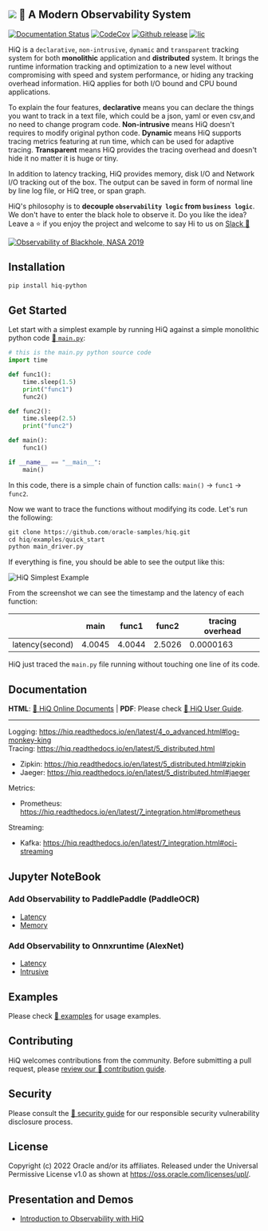 ![](docs/../hiq/docs/source/_static/hiq.png) 🦉  A Modern Observability System
----
[![Documentation Status](https://readthedocs.org/projects/hiq/badge/?version=latest)](https://hiq.readthedocs.io/en/latest/?badge=latest)
[![CodeCov][cov-img]][cov]
[![Github release][release-img]][release]
[![lic][license-img]][license]


HiQ is a `declarative`, `non-intrusive`, `dynamic` and `transparent` tracking system for both **monolithic** application and **distributed** system. It brings the runtime information tracking and optimization to a new level without compromising with speed and system performance, or hiding any tracking overhead information. HiQ applies for both I/O bound and CPU bound applications.

To explain the four features, **declarative** means you can declare the things you want to track in a text file, which could be a json, yaml or even csv,and no need to change program code. **Non-intrusive** means HiQ doesn't requires to modify original python code. **Dynamic** means HiQ supports tracing metrics featuring at run time, which can be used for adaptive tracing. **Transparent** means HiQ provides the tracing overhead and doesn't hide it no matter it is huge or tiny.

In addition to latency tracking, HiQ provides memory, disk I/O and Network I/O tracking out of the box. The output can be saved in form of normal line by line log file, or HiQ tree, or span graph.

HiQ's philosophy is to **decouple `observability logic` from `business logic`**. We don't have to enter the black hole to observe it. Do you like the idea? Leave a ⭐ if you enjoy the project and welcome to say Hi to us on [Slack 👋](https://join.slack.com/t/hiq-myo2317/shared_invite/zt-17ejh6ybo-51IX6G1lHMXgLbq2HKIO_Q)

[![Observability of Blackhole, NASA 2019](https://news.artnet.com/app/news-upload/2021/03/m87_lo_april11_polarimetric_average_image_ml_deband-cc-8bit-srgb-256x256.jpg)](https://www.nasa.gov/mission_pages/chandra/news/black-hole-image-makes-history)

## Installation

```bash
pip install hiq-python
```

## Get Started

Let start with a simplest example by running HiQ against a simple monolithic python code [📄 `main.py`](hiq/examples/quick_start/main.py):

```python
# this is the main.py python source code
import time

def func1():
    time.sleep(1.5)
    print("func1")
    func2()

def func2():
    time.sleep(2.5)
    print("func2")

def main():
    func1()

if __name__ == "__main__":
    main()
```

In this code, there is a simple chain of function calls: `main()` -> `func1` -> `func2`.

Now we want to trace the functions without modifying its code. Let's run the following:


```python
git clone https://github.com/oracle-samples/hiq.git
cd hiq/examples/quick_start
python main_driver.py
```

If everything is fine, you should be able to see the output like this:

![HiQ Simplest Example](hiq/docs/source/img/main_driver.jpg)

From the screenshot we can see the timestamp and the latency of each function:


|   | main  | func1  |  func2 |  tracing overhead |
|---|---|---|---|---|
| latency(second)  | 4.0045  | 4.0044  | 2.5026  | 0.0000163  |


HiQ just traced the `main.py` file running without touching one line of its code.

## Documentation

**HTML**: [🔗 HiQ Online Documents](https://hiq.readthedocs.io/en/latest/index.html)  | **PDF**: Please check [🔗 HiQ User Guide](hiq/docs/hiq.pdf).

----

Logging: https://hiq.readthedocs.io/en/latest/4_o_advanced.html#log-monkey-king  
Tracing: https://hiq.readthedocs.io/en/latest/5_distributed.html  
- Zipkin: https://hiq.readthedocs.io/en/latest/5_distributed.html#zipkin   
- Jaeger: https://hiq.readthedocs.io/en/latest/5_distributed.html#jaeger   

Metrics:  
- Prometheus: https://hiq.readthedocs.io/en/latest/7_integration.html#prometheus  

Streaming:  
- Kafka: https://hiq.readthedocs.io/en/latest/7_integration.html#oci-streaming 


## Jupyter NoteBook

### Add Observability to PaddlePaddle (PaddleOCR)

- [Latency](https://github.com/oracle-samples/hiq/blob/henry_dev/hiq/examples/paddle/demo.ipynb)
- [Memory](https://github.com/oracle-samples/hiq/blob/main/hiq/examples/paddle/demo_memory.ipynb)

### Add Observability to Onnxruntime (AlexNet)

- [Latency](https://github.com/oracle-samples/hiq/blob/main/hiq/examples/onnxruntime/demo.ipynb)
- [Intrusive](https://github.com/oracle-samples/hiq/blob/main/hiq/examples/onnxruntime/demo_intrusive.ipynb)


## Examples

Please check [🔗 examples](hiq/examples) for usage examples.

## Contributing


HiQ welcomes contributions from the community. Before submitting a pull request, please [review our 🔗 contribution guide](./CONTRIBUTING.md).



## Security

Please consult the [🔗 security guide](./SECURITY.md) for our responsible security vulnerability disclosure process.


## License

Copyright (c) 2022 Oracle and/or its affiliates. Released under the Universal Permissive License v1.0 as shown at <https://oss.oracle.com/licenses/upl/>.

## Presentation and Demos

- [Introduction to Observability with HiQ](https://github.com/oracle-samples/hiq/blob/main/hiq/docs/Introduction-To-Observability-With-HiQ.pdf)

[cov-img]: https://codecov.io/gh/uber/athenadriver/branch/master/graph/badge.svg
[cov]: https://hiq.readthedocs.io/en/latest/index.html

[release-img]: https://img.shields.io/badge/release-v1.1.4-red
[release]: https://github.com/oracle-samples/hiq

[license-img]: https://img.shields.io/badge/License-UPL--1.0-red
[license]: https://github.com/oracle-samples/hiq/blob/main/LICENSE.txt

[release-policy]: https://golang.org/doc/devel/release.html#policy

